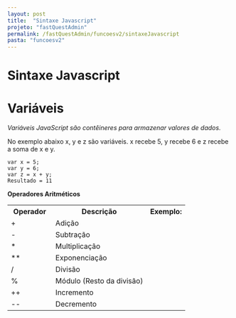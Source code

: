 ```yaml
---
layout: post
title:  "Sintaxe Javascript"
projeto: "fastQuestAdmin"
permalink: /fastQuestAdmin/funcoesv2/sintaxeJavascript
pasta: "funcoesv2"
---
```


# Sintaxe Javascript

# Variáveis
*Variáveis JavaScript são contêineres para armazenar valores de dados.*

No exemplo abaixo x, y e z são variáveis. x recebe 5, y recebe 6 e z recebe a soma de x e y.  
<pre>
<code>var x = 5;
var y = 6;
var z = x + y;
Resultado = 11</code>
</pre>

**Operadores Aritméticos**
<table class="w3-table-all notranslate">
<tbody>
  <tr>
    <th style="width:25%">Operador</th>
    <th>Descrição</th>
    <th>Exemplo:</th>
  </tr>
  <tr>
    <td>+</td>
    <td>Adição</td>
  </tr>
  <tr>
    <td>-</td>
    <td>Subtração</td>
  </tr>
  <tr>
    <td>*</td>
    <td>Multiplicação</td>
  </tr>
  <tr>
    <td>**</td>
    <td>Exponenciação</td>
  </tr>
  <tr>
    <td>/</td>
    <td>Divisão</td>
  </tr>
  <tr>
    <td>%</td>
    <td>Módulo (Resto da divisão)</td>
  </tr>
  <tr>
    <td>++</td>
    <td>Incremento</td>
  </tr>
  <tr>
    <td>--</td>
    <td>Decremento</td>
  </tr>
</tbody></table>

  
